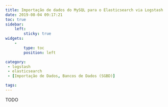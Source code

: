 ```yaml
---
title: Importação de dados do MySQL para o Elasticsearch via Logstash
date: 2019-08-04 09:17:21
toc: true
sidebar:
    left:
        sticky: true
widgets:
    -
        type: toc
        position: left

category:
 - logstash
 - elasticsearch 
 - [Importação de Dados, Bancos de Dados (SGBD)]

tags:
---
```


TODO
